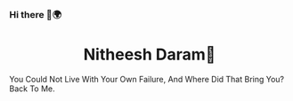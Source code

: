 ### Hi there 👋🌍️

<h1 align="center"> Nitheesh Daram🚀</h1>


You Could Not Live With Your Own Failure, And Where Did That Bring You? Back To Me.


<!--
**nitheesh-daram/nitheesh-daram** is a ✨ _special_ ✨ repository because its `README.md` (this file) appears on your GitHub profile.

Here are some ideas to get you started:

- 🔭 I’m currently working on ...
- 🌱 I’m currently learning ...
- 👯 I’m looking to collaborate on ...
- 🤔 I’m looking for help with ...
- 💬 Ask me about ...
- 📫 How to reach me: ...
- 😄 Pronouns: ...
- ⚡ Fun fact: ...
-->
